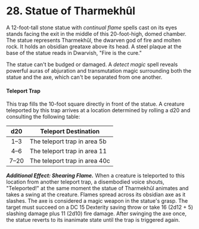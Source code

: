 # 28. Statue of Tharmekhûl

A 12-foot-tall stone statue with *continual flame* spells cast on its eyes stands facing the exit in the middle of this 20-foot-high, domed chamber. The statue represents Tharmekhûl, the dwarven god of fire and molten rock. It holds an obsidian greataxe above its head. A steel plaque at the base of the statue reads in Dwarvish, "Fire is the cure."

The statue can't be budged or damaged. A *detect magic* spell reveals powerful auras of abjuration and transmutation magic surrounding both the statue and the axe, which can't be separated from one another.

#### Teleport Trap

This trap fills the 10-foot square directly in front of the statue. A creature teleported by this trap arrives at a location determined by rolling a d20 and consulting the following table:

|  d20 | Teleport Destination          |
|:----:|-------------------------------|
|  1–3 | The teleport trap in area 5b  |
|  4–6 | The teleport trap in area 11  |
| 7–20 | The teleport trap in area 40c |

***Additional Effect: Shearing Flame.*** When a creature is teleported to this location from another teleport trap, a disembodied voice shouts, "Teleported!" at the same moment the statue of Tharmekhûl animates and takes a swing at the creature. Flames spread across its obsidian axe as it slashes. The axe is considered a magic weapon in the statue's grasp. The target must succeed on a DC 15 Dexterity saving throw or take 16 (2d12 + 5) slashing damage plus 11 (2d10) fire damage. After swinging the axe once, the statue reverts to its inanimate state until the trap is triggered again.